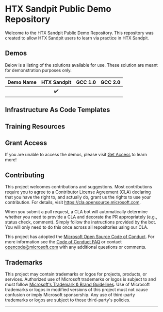 # HTX Sandpit Public Demo Repository

Welcome to the HTX Sandpit Public Demo Repository.  This repository was created to allow HTX Sandpit users to learn via practice in HTX Sandpit. 


## Demos

Below is a listing of the solutions available for use. These solution are meant for demonstration purposes only. 

| Demo Name | HTX Sandpit | GCC 1.0 | GCC 2.0 |
| --------- | :---: | :----: | :---: |
| []() | :heavy_check_mark: | | |

## Infrastructure As Code Templates



## Training Resources



## Grant Access

If you are unable to access the demos, please visit [Get Access](https://forms.office.com/r/wjG4Wg4fuV) to learn more!

## Contributing

This project welcomes contributions and suggestions.  Most contributions require you to agree to a
Contributor License Agreement (CLA) declaring that you have the right to, and actually do, grant us
the rights to use your contribution. For details, visit https://cla.opensource.microsoft.com.

When you submit a pull request, a CLA bot will automatically determine whether you need to provide
a CLA and decorate the PR appropriately (e.g., status check, comment). Simply follow the instructions
provided by the bot. You will only need to do this once across all repositories using our CLA.

This project has adopted the [Microsoft Open Source Code of Conduct](https://opensource.microsoft.com/codeofconduct/).
For more information see the [Code of Conduct FAQ](https://opensource.microsoft.com/codeofconduct/faq/) or
contact [opencode@microsoft.com](mailto:opencode@microsoft.com) with any additional questions or comments.

## Trademarks

This project may contain trademarks or logos for projects, products, or services. Authorized use of Microsoft 
trademarks or logos is subject to and must follow 
[Microsoft's Trademark & Brand Guidelines](https://www.microsoft.com/en-us/legal/intellectualproperty/trademarks/usage/general).
Use of Microsoft trademarks or logos in modified versions of this project must not cause confusion or imply Microsoft sponsorship.
Any use of third-party trademarks or logos are subject to those third-party's policies.

----
